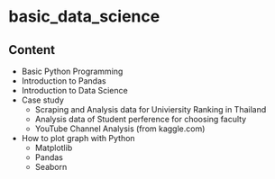 # basic_data_science

## Content
- Basic Python Programming
- Introduction to Pandas
- Introduction to Data Science
- Case study
  - Scraping and Analysis data for Univiersity Ranking in Thailand
  - Analysis data of Student perference for choosing faculty
  - YouTube Channel Analysis (from kaggle.com)
- How to plot graph with Python
  - Matplotlib
  - Pandas
  - Seaborn 

